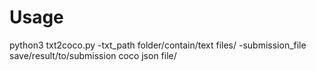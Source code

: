 # Usage 
python3 txt2coco.py -txt_path folder/contain/text files/ -submission_file save/result/to/submission coco json file/